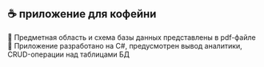 ## ☕️ приложение для кофейни
🍵 Предметная область и схема базы данных представлены в pdf-файле
🍰 Приложение разработано на C#, предусмотрен вывод аналитики, CRUD-операции над таблицами БД
